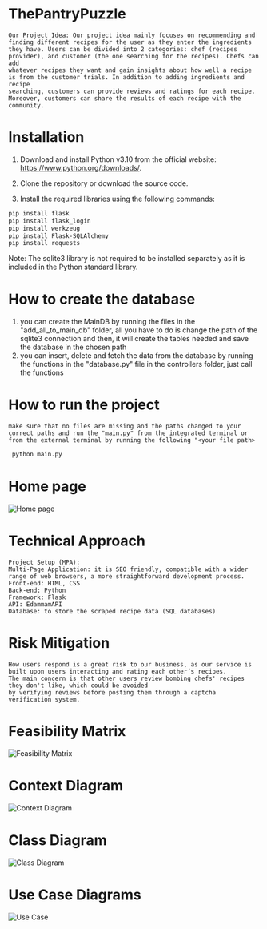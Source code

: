 # ThePantryPuzzle
    Our Project Idea: Our project idea mainly focuses on recommending and finding different recipes for the user as they enter the ingredients
    they have. Users can be divided into 2 categories: chef (recipes provider), and customer (the one searching for the recipes). Chefs can add
    whatever recipes they want and gain insights about how well a recipe is from the customer trials. In addition to adding ingredients and recipe
    searching, customers can provide reviews and ratings for each recipe. Moreover, customers can share the results of each recipe with the
    community.

# Installation
1) Download and install Python v3.10 from the official website: https://www.python.org/downloads/.

2) Clone the repository or download the source code.

3) Install the required libraries using the following commands:

```bash
pip install flask
pip install flask_login
pip install werkzeug
pip install Flask-SQLAlchemy
pip install requests
```
Note: The sqlite3 library is not required to be installed separately as it is included in the Python standard library.

# How to create the database
1) you can create the MainDB by running the files in the "add_all_to_main_db" folder, all you have to do is change the path of the sqlite3 connection and then, it will create the tables needed and save the database in the chosen path 
2) you can insert, delete and fetch the data from the database by running the functions in the "database.py" file in the controllers folder, just call the functions 

# How to run the project
    make sure that no files are missing and the paths changed to your correct paths and run the "main.py" from the integrated terminal or from the external terminal by running the following "<your file path> 
   ```bash
    python main.py
```

# Home page
![Home page](<ThePantryPuzzle/screenshots_of_app/Screenshot 2024-09-05 142002.png>)
# Technical Approach
    Project Setup (MPA):
    Multi-Page Application: it is SEO friendly, compatible with a wider range of web browsers, a more straightforward development process.
    Front-end: HTML, CSS
    Back-end: Python
    Framework: Flask
    API: EdammamAPI
    Database: to store the scraped recipe data (SQL databases)

# Risk Mitigation 
    How users respond is a great risk to our business, as our service is built upon users interacting and rating each other’s recipes. 
    The main concern is that other users review bombing chefs' recipes they don't like, which could be avoided 
    by verifying reviews before posting them through a captcha verification system.

# Feasibility Matrix
![Feasibility Matrix](<system_designs/Feasibility Matrix.png>)

# Context Diagram
![Context Diagram](<system_designs/Context Diagram.png>)

# Class Diagram
![Class Diagram](<system_designs/Class Diagram.png>)

# Use Case Diagrams
![Use Case](<system_designs/Use Case.png>)
